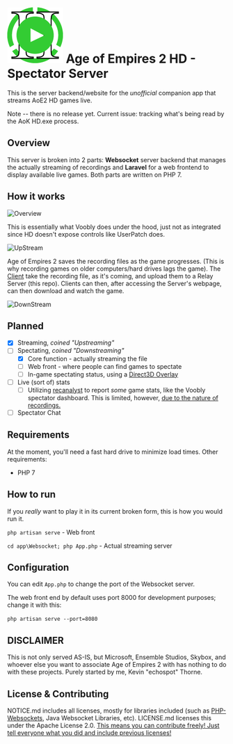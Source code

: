 [![Logo](https://github.com/kevinpthorne/aoe2hd-spectator-client/raw/master/src/main/resources/icons/ready.png)]() 
Age of Empires 2 HD - Spectator Server
======

This is the server backend/website for the *unofficial* companion app that streams AoE2 HD games live.

Note -- there is no release yet. Current issue: tracking what's being read by the AoK HD.exe process.

## Overview

This server is broken into 2 parts: **Websocket** server backend that manages the actually streaming of recordings and **Laravel** for a web frontend to display available live games. Both parts are written on PHP 7.

## How it works

![Overview](https://github.com/kevinpthorne/aoe2hd-spectator-server/blob/master/docs/graphics/Overview.png)

This is essentially what Voobly does under the hood, just not as integrated since HD doesn't expose controls like UserPatch does.

![UpStream](https://github.com/kevinpthorne/aoe2hd-spectator-server/blob/master/docs/graphics/Upstream.png)

Age of Empires 2 saves the recording files as the game progresses. (This is why recording games on older computers/hard drives lags the game). The [Client](https://github.com/kevinpthorne/aoe2hd-spectator-client) take the recording file, as it's coming, and upload them to a Relay Server (this repo). Clients can then, after accessing the Server's webpage, can then download and watch the game.

![DownStream](https://github.com/kevinpthorne/aoe2hd-spectator-server/blob/master/docs/graphics/Downstream.png)

## Planned

- [x] Streaming, *coined "Upstreaming"*
- [ ] Spectating, *coined "Downstreaming"*
  - [x] Core function - actually streaming the file
  - [ ] Web front - where people can find games to spectate
  - [ ] In-game spectating status, using a [Direct3D Overlay](https://github.com/kevinpthorne/Java-DX9-Overlay-API)
- [ ] Live (sort of) stats
  - [ ] Utilizing [recanalyst](https://github.com/goto-bus-stop/recanalyst) to report *some* game stats, like the Voobly spectator dashboard. This is limited, however, [due to the nature of recordings.](https://github.com/goto-bus-stop/recanalyst/issues/1)
- [ ] Spectator Chat

## Requirements
 
At the moment, you'll need a fast hard drive to minimize load times. Other requirements:

- PHP 7

## How to run

If you *really* want to play it in its current broken form, this is how you would run it.

```php artisan serve``` - Web front

```cd app\Websocket; php App.php``` - Actual streaming server

## Configuration

You can edit ```App.php``` to change the port of the Websocket server.

The web front end by default uses port 8000 for development purposes; change it with this:

```php artisan serve --port=8080```

## DISCLAIMER

This is not only served AS-IS, but Microsoft, Ensemble Studios, Skybox, and whoever else you want to associate Age of Empires 2 with has nothing to do with these projects. Purely started by me, Kevin "echospot" Thorne.

## License & Contributing

NOTICE.md includes all licenses, mostly for libraries included (such as [PHP-Websockets](https://github.com/ghedipunk/PHP-Websockets), Java Websocket Libraries, etc). LICENSE.md licenses this under the Apache License 2.0. [This means you can contribute freely! Just tell everyone what you did and include previous licenses!](https://tldrlegal.com/license/apache-license-2.0-(apache-2.0))

